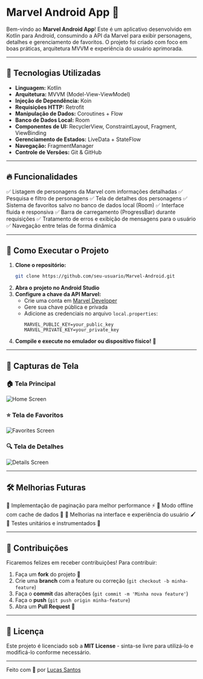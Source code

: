 # Marvel Android App 🚀

Bem-vindo ao **Marvel Android App**! Este é um aplicativo desenvolvido em Kotlin para Android, consumindo a API da Marvel para exibir personagens, detalhes e gerenciamento de favoritos. O projeto foi criado com foco em boas práticas, arquitetura MVVM e experiência do usuário aprimorada.

---

## 📌 Tecnologias Utilizadas

- **Linguagem:** Kotlin
- **Arquitetura:** MVVM (Model-View-ViewModel)
- **Injeção de Dependência:** Koin
- **Requisições HTTP:** Retrofit
- **Manipulação de Dados:** Coroutines + Flow
- **Banco de Dados Local:** Room
- **Componentes de UI:** RecyclerView, ConstraintLayout, Fragment, ViewBinding
- **Gerenciamento de Estados:** LiveData + StateFlow
- **Navegação:** FragmentManager
- **Controle de Versões:** Git & GitHub

---

## 🔥 Funcionalidades

✅ Listagem de personagens da Marvel com informações detalhadas
✅ Pesquisa e filtro de personagens
✅ Tela de detalhes dos personagens
✅ Sistema de favoritos salvo no banco de dados local (Room)
✅ Interface fluida e responsiva
✅ Barra de carregamento (ProgressBar) durante requisições
✅ Tratamento de erros e exibição de mensagens para o usuário
✅ Navegação entre telas de forma dinâmica

---

## 🎯 Como Executar o Projeto

1. **Clone o repositório:**
   ```sh
   git clone https://github.com/seu-usuario/Marvel-Android.git
   ```
2. **Abra o projeto no Android Studio**
3. **Configure a chave da API Marvel:**
   - Crie uma conta em [Marvel Developer](https://developer.marvel.com/)
   - Gere sua chave pública e privada
   - Adicione as credenciais no arquivo `local.properties`:
     ```properties
     MARVEL_PUBLIC_KEY=your_public_key
     MARVEL_PRIVATE_KEY=your_private_key
     ```
4. **Compile e execute no emulador ou dispositivo físico!** 🚀

---

## 📸 Capturas de Tela

### 🏠 Tela Principal
![Home Screen](https://via.placeholder.com/600x300?text=Home+Screen)

### ⭐ Tela de Favoritos
![Favorites Screen](https://via.placeholder.com/600x300?text=Favorites+Screen)

### 🔍 Tela de Detalhes
![Details Screen](https://via.placeholder.com/600x300?text=Details+Screen)

---

## 🛠 Melhorias Futuras

🔹 Implementação de paginação para melhor performance ⚡
🔹 Modo offline com cache de dados 📡
🔹 Melhorias na interface e experiência do usuário 🖌️
🔹 Testes unitários e instrumentados 🧪

---

## 🤝 Contribuições

Ficaremos felizes em receber contribuições! Para contribuir:
1. Faça um **fork** do projeto 🍴
2. Crie uma **branch** com a feature ou correção (`git checkout -b minha-feature`)
3. Faça o **commit** das alterações (`git commit -m 'Minha nova feature'`)
4. Faça o **push** (`git push origin minha-feature`)
5. Abra um **Pull Request** 🚀

---

## 📜 Licença

Este projeto é licenciado sob a **MIT License** - sinta-se livre para utilizá-lo e modificá-lo conforme necessário.

---

Feito com 💙 por [Lucas Santos](https://github.com/lfmdsant)
